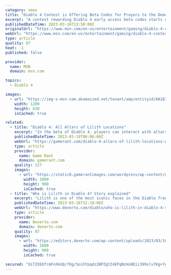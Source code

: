 ```yaml
---
category: news
title: "Diablo 4 Contest is Offering Beta Codes for Prayers to the Demon Lilith"
excerpt: "A contest rewarding Diablo 4 early access beta codes starts on Twitter, as Blizzard asks fans to offer up prayers to the demon Lilith. On Friday, March 17, the first of two betas leading up to Diablo ..."
publishedDateTime: 2023-03-16T13:58:00Z
originalUrl: "https://www.msn.com/en-us/entertainment/gaming/diablo-4-contest-is-offering-beta-codes-for-prayers-to-the-demon-lilith/ar-AA18J3TU"
webUrl: "https://www.msn.com/en-us/entertainment/gaming/diablo-4-contest-is-offering-beta-codes-for-prayers-to-the-demon-lilith/ar-AA18J3TU"
type: article
quality: 87
heat: -1
published: false

provider:
  name: MSN
  domain: msn.com

topics:
  - Diablo 4

images:
  - url: "https://img-s-msn-com.akamaized.net/tenant/amp/entityid/AA18ITGK.img?h=630&w=1200&m=6&q=60&o=t&l=f&f=jpg"
    width: 1200
    height: 630
    isCached: true

related:
  - title: "Diablo 4: All Altars of Lilith Locations"
    excerpt: "In the beta of Diablo 4, players can interact with altars that boost their stats, Renown, and give other bonuses that players will definitely want. When a player interacts with an Altar of Lilith in ..."
    publishedDateTime: 2023-03-19T08:06:00Z
    webUrl: "https://gamerant.com/diablo-4-altars-of-lilith-locations-what-it-does/"
    type: article
    provider:
      name: Game Rant
      domain: gamerant.com
    quality: 127
    images:
      - url: "https://static0.gamerantimages.com/wordpress/wp-content/uploads/2023/03/diablo-4-01.jpg"
        width: 1800
        height: 900
        isCached: true
  - title: "Who is Lilith in Diablo 4? Story explained"
    excerpt: "Lilith is one of the most iconic faces in the Diablo franchise, so let's give you a brief explainer on who she is and how she ties into Diablo 4."
    publishedDateTime: 2023-03-16T12:18:00Z
    webUrl: "https://www.dexerto.com/diablo/who-is-lilith-in-diablo-4-story-explained-2087874/"
    type: article
    provider:
      name: Dexerto.com
      domain: dexerto.com
    quality: 87
    images:
      - url: "https://editors.dexerto.com/wp-content/uploads/2023/03/16/who-is-lilith-explained-diablo-4-e1678974677146.jpg"
        width: 1600
        height: 900
        isCached: true

secured: "UiTZXEOfrAFnXkUQ/7Og/SoihYpqdz2BPZgtZ4EPqNzHsNEii399slv7Kg+7g8w3xe7m+0gK+gIQASyo5z83gItAze/WrAuGPTNg6yxXveuXBEKP5bzDrISnCdu+NcPcDFCx0r1cahYYMMtfSMOmxbNoYjMI0YKvsE4d+fYyYYKyfPeAvH7DxxzTI01dsJXgk6++niRfKwkqD65QMrSUnpSl9+2L0sjmSCYkQFuprP/f1e0Kksjpzn3oR4OW9BfYZ94xnH8Dn5hbrirOmVypOWXAdSv+ybeJaA2BOAnqGQWInwb1LJqw0Pk9erHgX1xLcasZ8S197NHhvDmtNG+iCTG2RvbL4R5bfSldpVqt4h4=;wY7qg9fXyCihfde8CTO4KA=="
---
```


